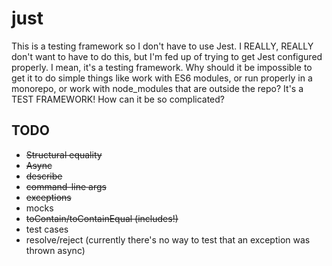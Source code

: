 # just

This is a testing framework so I don't have to use Jest. I REALLY, REALLY don't want to have to do this, but I'm fed up of trying to get Jest configured properly. I mean, it's a testing framework. Why should it be impossible to get it to do simple things like work with ES6 modules, or run properly in a monorepo, or work with node_modules that are outside the repo? It's a TEST FRAMEWORK! How can it be so complicated?

## TODO
 - ~~Structural equality~~
 - ~~Async~~
 - ~~describe~~
 - ~~command-line args~~
 - ~~exceptions~~
 - mocks
 - ~~toContain/toContainEqual (includes!)~~
 - test cases
 - resolve/reject (currently there's no way to test that an exception was thrown async)
 